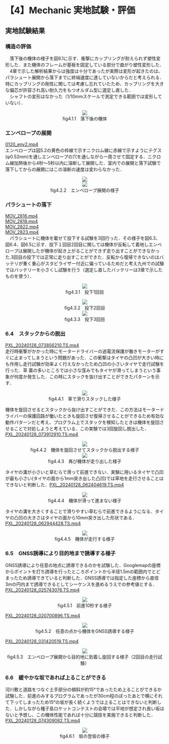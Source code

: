 # 【4】Mechanic 実地試験・評価
## 実地試験結果

### 構造の評価

　落下後の機体の様子を図6.1に示す．衝撃にカップリングが耐えられず塑性変形した．また機体のフレームが基板を固定している部分で曲がり塑性変形した．  
　4章で示した解析結果からは強度は十分であったが実際は変形が起きたのは、パラシュート展開から落下までに終端速度に達していないからだと考えられる．特にカップリングの剛性に関しては考慮し忘れていたため、カップリングを大きな偏芯が許容され高い耐久力をもつオルダム型に選定し直した．  
　シャフトの変形はなかった（1/10mmスケールで測定できる範囲では変形していない）．  
  <div align="center">
  <img src="https://github.com/CanSat-FUSiON/mission5-mechanic/blob/main/figure/Eva_4_1_1.png" >
  <br>fig4.1.1　落下後の機体
  </div> 

### エンベロープの展開

[0120\_env2.mp4](https://drive.google.com/file/d/1kMq5PLwU9nytJApmHYFAVfuBkZm\_2I6-/view?usp=sharing)  
エンベロープは図5.2の黄色の枠線で示すニクロム線に赤線で示すようにテグス(φ0.52mm)を通しエンベロープの穴を通しながら一周させて固定する．ニクロム線加熱後から4秒〜5秒以内に溶断して展開した．室内での展開と落下試験で落下してからの展開にはこの溶断の速度は変わらなかった．  
  <div align="center">
  <img src="https://github.com/CanSat-FUSiON/mission5-mechanic/blob/main/figure/Eva_4_1_2.png" >
  </div>  
  <div align="center">
  <img src="https://github.com/CanSat-FUSiON/mission5-mechanic/blob/main/figure/Eva_4_1_3.png" >
  <br>fig4.2.2　エンベロープ展開の様子
  </div>

### パラシュートの落下

[MOV\_2816.mp4](https://drive.google.com/file/d/131eMZk6FObMK5rk8qRvGJqnPAn8BNsde/view?usp=sharing)  
[MOV\_2818.mp4](https://drive.google.com/file/d/133eYOmaVmd3esqBcIKSiWl70FeCUUKgp/view?usp=sharing)  
[MOV\_2822.mp4](https://drive.google.com/file/d/13Qpy8ct8myyD8G4hz--Agu5oOBJvdTxX/view?usp=sharing)  
[MOV\_2823.mp4](https://drive.google.com/file/d/13T31pTfu3c1jfJRGJehD0UXgDUgj-NMv/view?usp=sharing)  
　パラシュートに機体を載せて投下する試験を3回行った．その様子を図6.3、図6.4、図6.5に示す．投下１回目2回目に関しては機体が反転して着地しエンベロープは展開したが機体が起き上がることができず走り出すことができなかった.3回目の投下では正常に走り出すことができた．反転から復帰できないのはバッテリが重く重心がスタビライザー付近に偏っているためだと考え九州での試験ではバッテリーを小さくし試験を行う（選定し直したバッテリーは3章で示したものを使う）．<div align="center">
<img src="https://github.com/CanSat-FUSiON/mission5-mechanic/blob/main/figure/Eva_4_3_1.png" >
<br>fig4.3.1　投下1回目 
</div>
<div align="center">
<img src="https://github.com/CanSat-FUSiON/mission5-mechanic/blob/main/figure/Eva_4_3_2.png" >
<br>fig4.3.2　投下2回目 
</div>
<div align="center">
<img src="https://github.com/CanSat-FUSiON/mission5-mechanic/blob/main/figure/Eva_4_3_3.png" >
<br>fig4.3.3　投下3回目 
</div>

### 6.4　スタックからの脱出

[PXL\_20240128\_073856210.TS.mp4](https://drive.google.com/file/d/17hsitapMjb5XOyRKD9sw7jLxDtN3EbKp/view?usp=sharing)  
走行時衝撃がかかった時にモータードライバーの過電流保護が働きモーターがすぐに止まってしまうという問題があった．この衝撃はタイヤの凸凹が大きい時にも作用し走行試験が効率よく行えなかったため凸凹の小さいタイヤで走行試験を行った．草 藁の多いところでは小さな窪みでもタイヤが滑ってしまうという事象が何度か発生した．この時にスタックを抜け出すことができたパターンを示す．  

<div align="center">
<img src="https://github.com/CanSat-FUSiON/mission5-mechanic/blob/main/figure/Eva_4_4_1.png" >
<br>fig4.4.1　草で滑りスタックした様子 
</div>

機体を旋回させるとスタックから抜け出すことができた．この方法はモータードライバーの保護回路が働いたときも旋回させ復帰させることができるため有効な動作パターンだと考え、プログラム上でスタックを検知したときは機体を旋回させることで対処しようと考えている．この実験では3回旋回し脱出した．  
[PXL\_20240128\_073912910.TS.mp4](https://drive.google.com/file/d/1RMfBfwh61DP28PKBsh-Q5aXjauIWONzK/view?usp=sharing)  

<div align="center">
<img src="https://github.com/CanSat-FUSiON/mission5-mechanic/blob/main/figure/Eva_4_4_2.png" >
<br>fig4.4.2　機体を旋回させてスタックから脱出する様子  
</div>   

<div align="center">
<img src="https://github.com/CanSat-FUSiON/mission5-mechanic/blob/main/figure/Eva_4_4_3.png" >
<br>fig4.4.3　再び機体が走り出した様子  
</div>  
 
タイヤの溝が小さいと草むらで滑って前進できない．実験に用いるタイヤで凸凹が最も小さい(タイヤの面から1mm突き出した凸凹)では草地を走行させることはできないと判断した．[PXL\_20240128\_062404619.TS.mp4](https://drive.google.com/file/d/1VFYi-\_ujCeSU71UF3o4uD5P4YVTCvlrb/view?usp=sharing)  

<div align="center">
<img src="https://github.com/CanSat-FUSiON/mission5-mechanic/blob/main/figure/Eva_4_4_4.png" >
<br>fig4.4.4　機体が滑って進まない様子  
</div>    

タイヤの溝を大きくすることで滑りやすい草むらで前進できるようになる．タイヤの凸凹の大きさはタイヤの面から10mm突き出した形状である．  
[PXL\_20240128\_062944428.TS.mp4](https://drive.google.com/file/d/1\_FQ5aTl-J1pVCEfuJefQtBaKdjyPMR8m/view?usp=sharing)  

<div align="center">
<img src="https://github.com/CanSat-FUSiON/mission5-mechanic/blob/main/figure/Eva_4_4_5.png">
<br>fig4.4.5　機体が走行する様子 
</div>

### 6.5　GNSS誘導により目的地まで誘導する様子

GNSS誘導により任意の地点に誘導できるのかを試験した．Googlemapの座標からポイントを打ち誘導を行ったところポイントから半径1.5mの範囲内でとどまったため誘導できていると判断した．GNSS誘導では指定した座標から直径3mの円内まで誘導できるとしてシーケンスを進めるうえでの参考値とする．  
[PXL\_20240128\_025743076.TS.mp4](https://drive.google.com/file/d/11TDuK5wOjCwdr3jrz1qZymf1qrL65QQO/view?usp=sharing)  

<div align="center">
<img src="https://github.com/CanSat-FUSiON/mission5-mechanic/blob/main/figure/Eva_4_5_1.png">
<br>fig4.5.1　前進10秒する様子 
</div> 

[PXL\_20240128\_020700896.TS.mp4](https://drive.google.com/file/d/1lNtXwuQQH1w\_UuVDlj28n8A6umG1THS0/view?usp=sharing)  

<div align="center">
<img src="https://github.com/CanSat-FUSiON/mission5-mechanic/blob/main/figure/Eva_4_5_2.png">
<br>fig4.5.2　任意の点から機体をGNSS誘導する様子 
</div> 
  
[PXL\_20240128\_031420519.TS.mp4](https://drive.google.com/file/d/12IgKIemUGkVymzXxvQjd1x5hmrnn6yCw/view?usp=sharing)  

<div align="center">
<img src="https://github.com/CanSat-FUSiON/mission5-mechanic/blob/main/figure/Eva_4_5_3.png">
<br>fig4.5.3　エンベロープ展開から目的地に到着し旋回する様子（2回目の走行試験） 
</div>  

### 6.6　緩やかな坂であれば上ることができる

河川敷と道路をつなぐ土手部分の傾斜が約15°であったため上ることができるか試験した．前進のみするプログラムであったが30cm程のぼったあとで横にそれて下ってしまったため15°の坂が長く続くようでは上ることはできないと判断した．しかしながら種子島ロケットコンテストの会場では平地が想定され長い坂はないと予想し、この機体性能であれば十分に競技を実施できると判断した．  
[PXL\_20240128\_074309082.TS.mp4](https://drive.google.com/file/d/1Tkze9NP74BlSnQs3WAQbpMH1YVJq\_EDH/view?usp=sharing)  

<div align="center">
<img src="https://github.com/CanSat-FUSiON/mission5-mechanic/blob/main/figure/Eva_4_6_1.png">
<br>fig4.6.1　坂の登坂の様子 
</div>   
